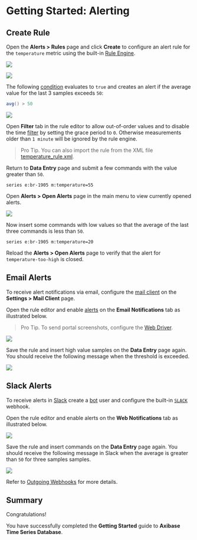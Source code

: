 # Getting Started: Alerting

## Create Rule

Open the **Alerts > Rules** page and click **Create** to configure an alert rule for the `temperature` metric using the built-in [Rule Engine](../rule-engine/README.md).

![](./resources/getting-started-4_1.png)

![](./resources/getting-started-4_2.png)

The following [condition](../rule-engine/condition.md) evaluates to `true` and creates an alert if the average value for the last 3 samples exceeds `50`:

```java
avg() > 50
```

![](./resources/rule-overview.png)

Open **Filter** tab in the rule editor to allow out-of-order values and to disable the time [filter](../rule-engine/filters.md#date-filter) by setting the grace period to `0`. Otherwise measurements older than `1 minute` will be ignored by the rule engine.

> Pro Tip. You can also import the rule from the XML file [temperature_rule.xml](./resources/temperature_rule.xml).

Return to **Data Entry** page and submit a few commands with the value greater than `50`.

```ls
series e:br-1905 m:temperature=55
```

Open **Alerts > Open Alerts** page in the main menu to view currently opened alerts.

![](./resources/rule-open-alerts.png)

Now insert some commands with low values so that the average of the last three commands is less than `50`.

```ls
series e:br-1905 m:temperature=20
```

Reload the **Alerts > Open Alerts** page to verify that the alert for `temperature-too-high` is closed.

## Email Alerts

To receive alert notifications via email, configure the [mail client](../administration/mail-client.md) on the **Settings > Mail Client** page.

Open the rule editor and enable [alerts](../rule-engine/email.md) on the **Email Notifications** tab as illustrated below.

> Pro Tip. To send portal screenshots, configure the [Web Driver](../rule-engine/notifications/web-driver.md).

![](./resources/alert-email.png)

Save the rule and insert high value samples on the **Data Entry** page again. You should receive the following message when the threshold is exceeded.

![](./resources/alert-email-msg.png)

## Slack Alerts

To receive alerts in [Slack](../rule-engine/notifications/slack.md) create a [bot](../rule-engine/notifications/slack.md#create-bot) user and configure the built-in [`SLACK`](../rule-engine/notifications/slack.md#configure-webhook-in-atsd) webhook.

Open the rule editor and enable alerts on the **Web Notifications** tab as illustrated below.

![](./resources/alert-slack.png)

Save the rule and insert commands on the **Data Entry** page again. You should receive the following message in Slack when the average is greater than `50` for three samples samples.

![](./resources/alert-slack-msg.png)

Refer to [Outgoing Webhooks](../rule-engine/notifications/README.md) for more details.

## Summary

Congratulations!

You have successfully completed the **Getting Started** guide to **Axibase Time Series Database**.
